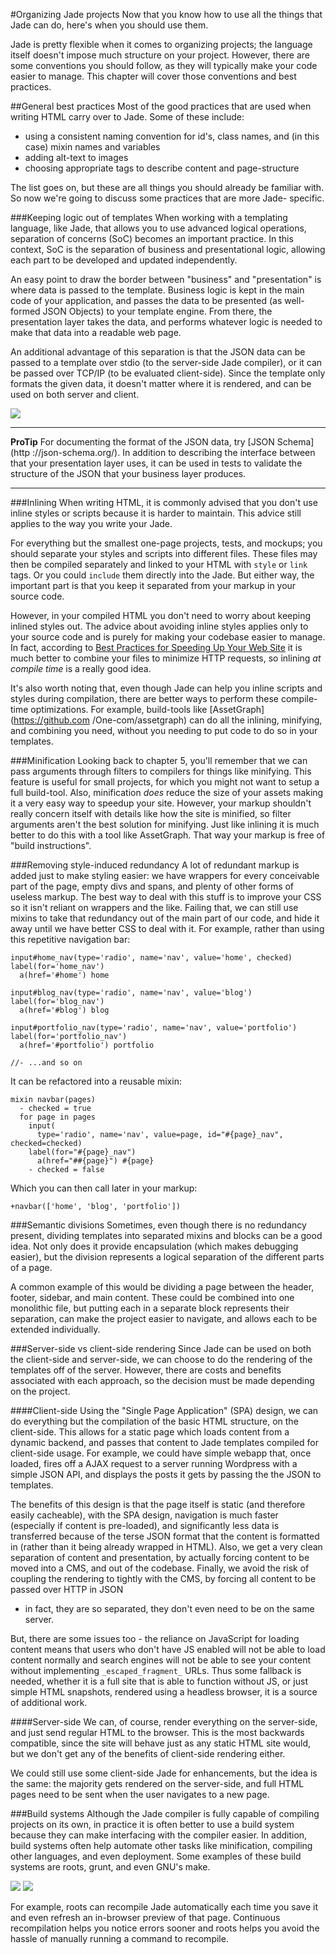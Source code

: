 #Organizing Jade projects
Now that you know how to use all the things that Jade can do, here's when you
should use them.

Jade is pretty flexible when it comes to organizing projects; the language
itself doesn't impose much structure on your project. However, there are some
conventions you should follow, as they will typically make your code easier to
manage. This chapter will cover those conventions and best practices.

##General best practices
Most of the good practices that are used when writing HTML carry over to Jade.
Some of these include:

 - using a consistent naming convention for id's, class names, and (in this
   case) mixin names and variables
 - adding alt-text to images
 - choosing appropriate tags to describe content and page-structure

The list goes on, but these are all things you should already be familiar
with. So now we're going to discuss some practices that are more Jade-
specific.

###Keeping logic out of templates
When working with a templating language, like Jade, that allows you to use
advanced logical operations, separation of concerns (SoC) becomes an important
practice. In this context, SoC is the separation of business and
presentational logic, allowing each part to be developed and updated
independently.

An easy point to draw the border between "business" and "presentation" is
where data is passed to the template. Business logic is kept in the main code
of your application, and passes the data to be presented (as well-formed JSON
Objects) to your template engine. From there, the presentation layer takes the
data, and performs whatever logic is needed to make that data into a readable
web page.

An additional advantage of this separation is that the JSON data can be passed
to a template over stdio (to the server-side Jade compiler), or it can be
passed over TCP/IP (to be evaluated client-side). Since the template only
formats the given data, it doesn't matter where it is rendered, and can be
used on both server and client.

![](img/SoC.svg)

-----------------------
**ProTip** For documenting the format of the JSON data, try [JSON Schema](http
://json-schema.org/). In addition to describing the interface between that
your presentation layer uses, it can be used in tests to validate the
structure of the JSON that your business layer produces.

-----------------------

###Inlining
When writing HTML, it is commonly advised that you don't use inline styles or
scripts because it is harder to maintain. This advice still applies to the way
you write your Jade.

For everything but the smallest one-page projects, tests, and mockups; you
should separate your styles and scripts into different files. These files may
then be compiled separately and linked to your HTML with `style` or `link`
tags. Or you could `include` them directly into the Jade. But either way, the
important part is that you keep it separated from your markup in your source
code.

However, in your compiled HTML you don't need to worry about keeping inlined
styles out. The advice about avoiding inline styles applies only to your
source code and is purely for making your codebase easier to manage. In fact,
according to [Best Practices for Speeding Up Your Web
Site](http://developer.yahoo.com/performance/rules.html) it is much better to
combine your files to minimize HTTP requests, so inlining *at compile time* is
a really good idea.

It's also worth noting that, even though Jade can help you inline scripts and
styles during compilation, there are better ways to perform these compile-time
optimizations. For example, build-tools like [AssetGraph](https://github.com
/One-com/assetgraph) can do all the inlining, minifying, and combining you
need, without you needing to put code to do so in your templates.

###Minification
Looking back to chapter 5, you'll remember that we can pass arguments through
filters to compilers for things like minifying. This feature is useful for
small projects, for which you might not want to setup a full build-tool. Also,
minification *does* reduce the size of your assets making it a very easy way
to speedup your site. However, your markup shouldn't really concern itself
with details like how the site is minified, so filter arguments aren't the
best solution for minifying. Just like inlining it is much better to do this
with a tool like AssetGraph. That way your markup is free of "build
instructions".

###Removing style-induced redundancy
A lot of redundant markup is added just to make styling easier: we have
wrappers for every conceivable part of the page, empty divs and spans, and
plenty of other forms of useless markup. The best way to deal with this stuff
is to improve your CSS so it isn't reliant on wrappers and the like. Failing
that, we can still use mixins to take that redundancy out of the main part of
our code, and hide it away until we have better CSS to deal with it. For
example, rather than using this repetitive navigation bar:

```jade
input#home_nav(type='radio', name='nav', value='home', checked)
label(for='home_nav')
  a(href='#home') home

input#blog_nav(type='radio', name='nav', value='blog')
label(for='blog_nav')
  a(href='#blog') blog

input#portfolio_nav(type='radio', name='nav', value='portfolio')
label(for='portfolio_nav')
  a(href='#portfolio') portfolio

//- ...and so on
```

It can be refactored into a reusable mixin:

```jade
mixin navbar(pages)
  - checked = true
  for page in pages
    input(
      type='radio', name='nav', value=page, id="#{page}_nav", checked=checked)
    label(for="#{page}_nav")
      a(href="##{page}") #{page}
    - checked = false
```

Which you can then call later in your markup:

```jade
+navbar(['home', 'blog', 'portfolio'])
```

###Semantic divisions
Sometimes, even though there is no redundancy present, dividing templates into
separated mixins and blocks can be a good idea. Not only does it provide
encapsulation (which makes debugging easier), but the division represents a
logical separation of the different parts of a page.

A common example of this would be dividing a page between the header, footer,
sidebar, and main content. These could be combined into one monolithic file,
but putting each in a separate block represents their separation, can make the
project easier to navigate, and allows each to be extended individually.

###Server-side vs client-side rendering
Since Jade can be used on both the client-side and server-side, we can choose
to do the rendering of the templates off of the server. However, there are
costs and benefits associated with each approach, so the decision must be made
depending on the project.

####Client-side
Using the "Single Page Application" (SPA) design, we can do everything but the
compilation of the basic HTML structure, on the client-side. This allows for a
static page which loads content from a dynamic backend, and passes that
content to Jade templates compiled for client-side usage. For example, we
could have simple webapp that, once loaded, fires off a AJAX request to a
server running Wordpress with a simple JSON API, and displays the posts it
gets by passing the the JSON to templates.

The benefits of this design is that the page itself is static (and therefore
easily cacheable), with the SPA design, navigation is much faster (especially
if content is pre-loaded), and significantly less data is transferred because
of the terse JSON format that the content is formatted in (rather than it
being already wrapped in HTML). Also, we get a very clean separation of
content and presentation, by actually forcing content to be moved into a CMS,
and out of the codebase. Finally, we avoid the risk of coupling the rendering
to tightly with the CMS, by forcing all content to be passed over HTTP in JSON
- in fact, they are so separated, they don't even need to be on the same
server.

But, there are some issues too - the reliance on JavaScript for loading
content means that users who don't have JS enabled will not be able to load
content normally and search engines will not be able to see your content
without implementing `_escaped_fragment_` URLs. Thus some fallback is needed,
whether it is a full site that is able to function without JS, or just simple
HTML snapshots, rendered using a headless browser, it is a source of
additional work.

####Server-side
We can, of course, render everything on the server-side, and just send regular
HTML to the browser. This is the most backwards compatible, since the site
will behave just as any static HTML site would, but we don't get any of the
benefits of client-side rendering either.

We could still use some client-side Jade for enhancements, but the idea is the
same: the majority gets rendered on the server-side, and full HTML pages need
to be sent when the user navigates to a new page.

###Build systems
Although the Jade compiler is fully capable of compiling projects on its own,
in practice it is often better to use a build system because they can make
interfacing with the compiler easier. In addition, build systems often help
automate other tasks like minification, compiling other languages, and even
deployment. Some examples of these build systems are roots, grunt, and even
GNU's make.

![](img/roots.png) ![](img/grunt.png)

For example, roots can recompile Jade automatically each time you save it and
even refresh an in-browser preview of that page. Continuous recompilation
helps you notice errors sooner and roots helps you avoid the hassle of
manually running a command to recompile.
